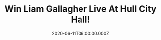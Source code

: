 ---
campaign-uuid: "c-fd8b06ca-d753-4859-859e-a39eb8710f47"
type: "Competition"
category: "Music"
date: "2020-06-11T06:00:00.000Z"
end-date: "2020-06-11T23:59:00.000Z"
disable-form: false
is_promoted: false
has_entry_page: true
title: "Win Liam Gallagher Live At Hull City Hall!"
competition-description: "<p>Last summer Liam Gallagher joined the list of all-time\
  \ greats (Paul McCartney, Page and Plant, Nirvana and many more) who have filmed\
  \ a MTV Unplugged session. Having missed Oasis’s 1996 session through illness, the\
  \ show at Hull’s City Hall found Liam fulfilling some unfinished business entirely\
  \ on his own terms.</p>\n<p>The show’s electrifying atmosphere is palpable from\
  \ the very beginning with a phenomenal reaction as Liam takes to the stage with\
  \ ‘Wall of Glass’. Click below for a chance to take it home with you now.</p>\n"
hero-header: "Win Liam Gallagher Live At Hull City Hall!"
terms-confirmation: "N/A"
banner-img: "https://assets.expresslyapp.com/asset-d33f41c1-66f8-4e55-9f77-95d3866e95e6.jpg"
logo-left-href: "http://club.expressly.io"
logo-left-image: "https://assets.expresslyapp.com/asset-4409029b-74ea-4ea7-a0e4-9dca2ede358b.jpg"
logo-left-title: "Expressly Club"
bg-image-hero: "https://assets.expresslyapp.com/asset-9ef4997d-d2e0-42ad-b966-59f0c55d3760.jpg"
bg-image-first: "https://assets.expresslyapp.com/asset-3d50c81f-9553-4420-9948-6d20da705c45.jpg"
section1-content: "<p>A MUST for a Liam Gallagher fan.The show’s electrifying atmosphere\
  \ is palpable from the very beginning with a phenomenal reaction as Liam takes to\
  \ the stage with ‘Wall of Glass’. Material from Liam’s solo career such as his personal\
  \ favourite ‘Once’ and the joyous ‘Now That I’ve Found You’ resonates in this stripped-back\
  \ format, with his vocal shining alongside a trio of backing singers and string\
  \ arrangements performed by the 24-piece Urba.</p>\n<p>Oasis guitarist Bonehead\
  \ features on performances of ‘Some Might Say’, ‘Stand By Me’, ‘Cast No Shadow’\
  \ and Liam’s first ever live vocal performance of the ‘Definitely Maybe’ bonus track\
  \ ‘Sad Song’. The show concludes on a crowd-pleasing high with an emotive take on\
  \ the classic ‘Champagne Supernova’.</p>\n<p>Enter below for a chance to win it\
  \ now.</p>\n"
entry-title: "Win Liam Gallagher Live At Hull City Hall!"
entry-content: "<p>Enter the draw to win Liam Gallagher Live At Hull City Hall by\
  \ completing the form below before 23:59 on the 11th of July 2020.</p>\n"
has-winner: false
prize-description: "Liam Gallagher Live At Hull City Hall"
special-conditions: "Multiple entries are allowed up to one every day.\r\n\r\nThis\
  \ competition is also available on: https://aaa.nme.com/competitions/liam-gallagher-live-cd"
country-restrictions:
- "GB"
---